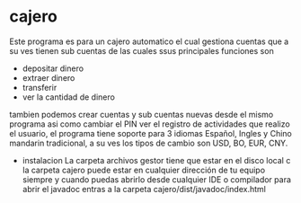 # cajero
Este programa es para un cajero automatico el cual gestiona cuentas que a su ves tienen sub cuentas de las cuales ssus principales funciones son
- depositar dinero
- extraer dinero
- transferir 
- ver la cantidad de dinero
  
tambien podemos crear cuentas y sub cuentas nuevas desde el mismo programa asi como cambiar el PIN ver el registro de actividades que realizo el usuario,
el programa tiene soporte para 3 idiomas Español, Ingles y Chino mandarin tradicional, a su ves los tipos de cambio son USD, BO, EUR, CNY.

* instalacion
  La carpeta archivos gestor tiene que estar en el disco local c
  la carpeta cajero puede estar en cualquier dirección de tu equipo siempre y cuando puedas abrirlo desde cualquier IDE o compilador
  para abrir el javadoc entras a la carpeta cajero/dist/javadoc/index.html

  
